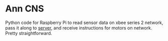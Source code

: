 # Ann CNS

Python code for Raspberry Pi to read sensor data on xbee series 2 network, pass it along to [server](https://github.com/neilgupta/Ann), and receive instructions for motors on network. Pretty straightforward.
